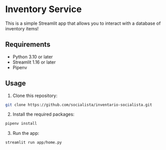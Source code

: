 # Inventory Service

This is a simple Streamlit app that allows you to interact with a database of inventory items!

## Requirements

- Python 3.10 or later
- Streamlit 1.16 or later
- Pipenv

## Usage

1. Clone this repository:

```bash
git clone https://github.com/socialista/inventario-socialista.git
```

2. Install the required packages:

```bash
pipenv install
```

3. Run the app:

```bash
streamlit run app/home.py
```

